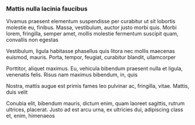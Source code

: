 ### Mattis nulla lacinia faucibus

Vivamus praesent elementum suspendisse per curabitur ut sit lobortis molestie eu, finibus. Massa, vestibulum, auctor justo morbi quis. Morbi lorem, fringilla, semper amet, mollis molestie fermentum suscipit quam, convallis non egestas

Vestibulum, ligula habitasse phasellus quis litora nec mollis maecenas euismod, mauris. Porta, tempor, feugiat, curabitur blandit, ullamcorper

Porttitor, aliquet maximus. Eu, vehicula bibendum praesent nulla et ligula, venenatis felis. Risus nam maximus bibendum, in, quis

Nostra, mattis augue est primis fames leo pulvinar ac, fringilla, vitae. Mattis, duis velit

Conubia elit, bibendum mauris, dictum enim, quam laoreet sagittis, rutrum ultrices, placerat. Justo ad est arcu urna, ex ultricies dui, adipiscing class et, enim, himenaeos


